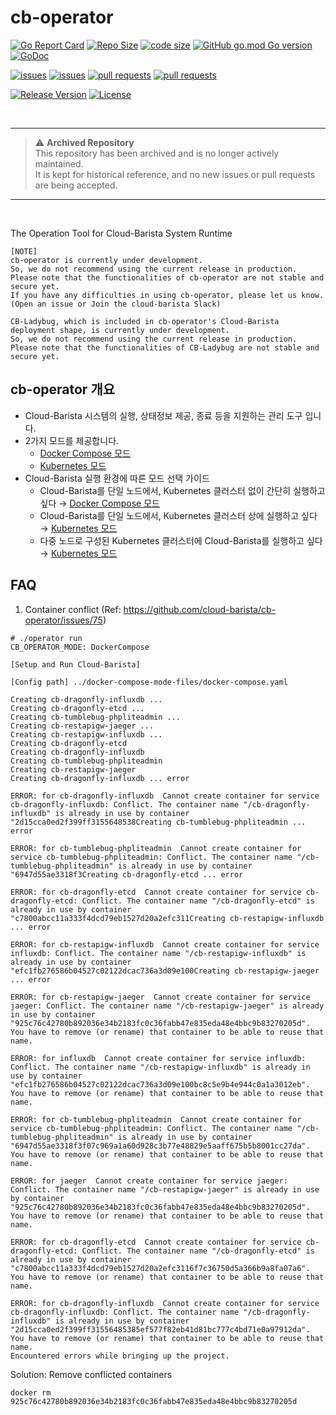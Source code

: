 # cb-operator

[![Go Report Card](https://goreportcard.com/badge/github.com/cloud-barista/cb-operator)](https://goreportcard.com/report/github.com/cloud-barista/cb-operator)
[![Repo Size](https://img.shields.io/github/repo-size/cloud-barista/cb-operator)](#)
[![code size](https://img.shields.io/github/languages/code-size/cloud-barista/cb-operator)](#)
[![GitHub go.mod Go version](https://img.shields.io/github/go-mod/go-version/cloud-barista/cb-operator?label=go.mod)](https://github.com/cloud-barista/cb-operator/blob/master/go.mod)
[![GoDoc](https://godoc.org/github.com/cloud-barista/cb-operator?status.svg)](https://pkg.go.dev/github.com/cloud-barista/cb-operator@master)

[![issues](https://img.shields.io/github/issues/cloud-barista/cb-operator)](https://github.com/cloud-barista/cb-operator/issues)
[![issues](https://img.shields.io/github/issues-closed/cloud-barista/cb-operator)](https://github.com/cloud-barista/cb-operator/issues?q=is%3Aissue+is%3Aclosed)
[![pull requests](https://img.shields.io/github/issues-pr/cloud-barista/cb-operator)](https://github.com/cloud-barista/cb-operator/pulls)
[![pull requests](https://img.shields.io/github/issues-pr-closed/cloud-barista/cb-operator)](https://github.com/cloud-barista/cb-operator/pulls?q=is%3Apr+is%3Aclosed)

[![Release Version](https://img.shields.io/github/v/release/cloud-barista/cb-operator)](https://github.com/cloud-barista/cb-operator/releases)
[![License](https://img.shields.io/badge/License-Apache%202.0-blue.svg)](https://github.com/cloud-barista/cb-operator/blob/master/LICENSE)

<br>

---

> ⚠️ **Archived Repository**  
> This repository has been archived and is no longer actively maintained.  
> It is kept for historical reference, and no new issues or pull requests are being accepted.  

---

<br>


The Operation Tool for Cloud-Barista System Runtime


```
[NOTE]
cb-operator is currently under development.
So, we do not recommend using the current release in production.
Please note that the functionalities of cb-operator are not stable and secure yet.
If you have any difficulties in using cb-operator, please let us know.
(Open an issue or Join the cloud-barista Slack)
```

```
CB-Ladybug, which is included in cb-operator's Cloud-Barista deployment shape, is currently under development.
So, we do not recommend using the current release in production.
Please note that the functionalities of CB-Ladybug are not stable and secure yet.
```

## cb-operator 개요
- Cloud-Barista 시스템의 실행, 상태정보 제공, 종료 등을 지원하는 관리 도구 입니다.
- 2가지 모드를 제공합니다.
  - [Docker Compose 모드](docs/cb-operator-docker-compose-mode.md)
  - [Kubernetes 모드](docs/cb-operator-k8s-mode.md)
- Cloud-Barista 실행 환경에 따른 모드 선택 가이드
  - Cloud-Barista를 단일 노드에서, Kubernetes 클러스터 없이 간단히 실행하고 싶다 → [Docker Compose 모드](docs/cb-operator-docker-compose-mode.md)
  - Cloud-Barista를 단일 노드에서, Kubernetes 클러스터 상에 실행하고 싶다 → [Kubernetes 모드](docs/cb-operator-k8s-mode.md)
  - 다중 노드로 구성된 Kubernetes 클러스터에 Cloud-Barista를 실행하고 싶다 → [Kubernetes 모드](docs/cb-operator-k8s-mode.md)

## FAQ

1. Container conflict (Ref: https://github.com/cloud-barista/cb-operator/issues/75)

```
# ./operator run
CB_OPERATOR_MODE: DockerCompose

[Setup and Run Cloud-Barista]

[Config path] ../docker-compose-mode-files/docker-compose.yaml

Creating cb-dragonfly-influxdb ...
Creating cb-dragonfly-etcd ...
Creating cb-tumblebug-phpliteadmin ...
Creating cb-restapigw-jaeger ...
Creating cb-restapigw-influxdb ...
Creating cb-dragonfly-etcd
Creating cb-dragonfly-influxdb
Creating cb-tumblebug-phpliteadmin
Creating cb-restapigw-jaeger
Creating cb-dragonfly-influxdb ... error

ERROR: for cb-dragonfly-influxdb  Cannot create container for service cb-dragonfly-influxdb: Conflict. The container name "/cb-dragonfly-influxdb" is already in use by container "2d15cca0ed2f399ff3155648538Creating cb-tumblebug-phpliteadmin ... error

ERROR: for cb-tumblebug-phpliteadmin  Cannot create container for service cb-tumblebug-phpliteadmin: Conflict. The container name "/cb-tumblebug-phpliteadmin" is already in use by container "6947d55ae3318f3Creating cb-dragonfly-etcd ... error

ERROR: for cb-dragonfly-etcd  Cannot create container for service cb-dragonfly-etcd: Conflict. The container name "/cb-dragonfly-etcd" is already in use by container "c7800abcc11a333f4dcd79eb1527d20a2efc311Creating cb-restapigw-influxdb ... error

ERROR: for cb-restapigw-influxdb  Cannot create container for service influxdb: Conflict. The container name "/cb-restapigw-influxdb" is already in use by container "efc1fb276586b04527c02122dcac736a3d09e100Creating cb-restapigw-jaeger ... error

ERROR: for cb-restapigw-jaeger  Cannot create container for service jaeger: Conflict. The container name "/cb-restapigw-jaeger" is already in use by container "925c76c42780b892036e34b2183fc0c36fabb47e835eda48e4bbc9b83270205d". You have to remove (or rename) that container to be able to reuse that name.

ERROR: for influxdb  Cannot create container for service influxdb: Conflict. The container name "/cb-restapigw-influxdb" is already in use by container "efc1fb276586b04527c02122dcac736a3d09e100bc8c5e9b4e944c0a1a3012eb". You have to remove (or rename) that container to be able to reuse that name.

ERROR: for cb-tumblebug-phpliteadmin  Cannot create container for service cb-tumblebug-phpliteadmin: Conflict. The container name "/cb-tumblebug-phpliteadmin" is already in use by container "6947d55ae3318f3f07c969a1a60d928c3b77e48829e5aaff675b5b8001cc27da". You have to remove (or rename) that container to be able to reuse that name.

ERROR: for jaeger  Cannot create container for service jaeger: Conflict. The container name "/cb-restapigw-jaeger" is already in use by container "925c76c42780b892036e34b2183fc0c36fabb47e835eda48e4bbc9b83270205d". You have to remove (or rename) that container to be able to reuse that name.

ERROR: for cb-dragonfly-etcd  Cannot create container for service cb-dragonfly-etcd: Conflict. The container name "/cb-dragonfly-etcd" is already in use by container "c7800abcc11a333f4dcd79eb1527d20a2efc3116f7c36750d5a366b9a8fa07a6". You have to remove (or rename) that container to be able to reuse that name.

ERROR: for cb-dragonfly-influxdb  Cannot create container for service cb-dragonfly-influxdb: Conflict. The container name "/cb-dragonfly-influxdb" is already in use by container "2d15cca0ed2f399ff31556485385ef577f82eb41d81bc777c4bd71e0a97912da". You have to remove (or rename) that container to be able to reuse that name.
Encountered errors while bringing up the project.
```

Solution:
Remove conflicted containers
```
docker rm 925c76c42780b892036e34b2183fc0c36fabb47e835eda48e4bbc9b83270205d
```



